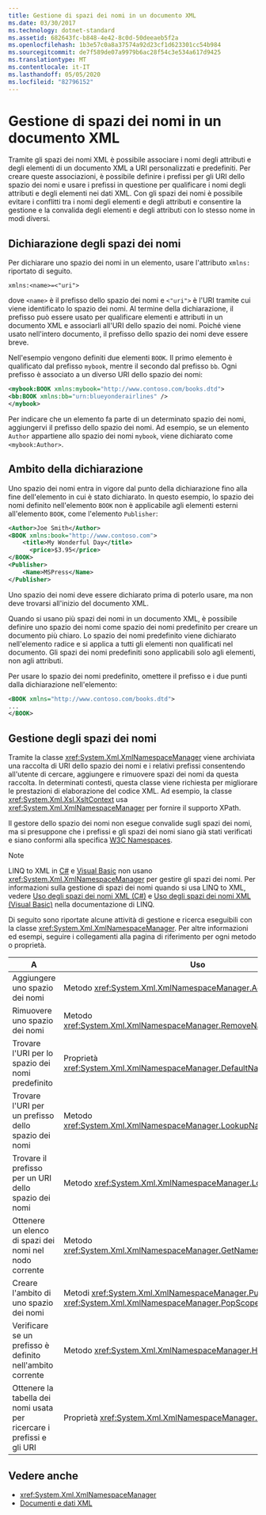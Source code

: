 ```yaml
---
title: Gestione di spazi dei nomi in un documento XML
ms.date: 03/30/2017
ms.technology: dotnet-standard
ms.assetid: 682643fc-b848-4e42-8c0d-50deeaeb5f2a
ms.openlocfilehash: 1b3e57c0a8a37574a92d23cf1d623301cc54b984
ms.sourcegitcommit: de7f589de07a9979b6ac28f54c3e534a617d9425
ms.translationtype: MT
ms.contentlocale: it-IT
ms.lasthandoff: 05/05/2020
ms.locfileid: "82796152"
---
```

# <a name="managing-namespaces-in-an-xml-document"></a>Gestione di spazi dei nomi in un documento XML
Tramite gli spazi dei nomi XML è possibile associare i nomi degli attributi e degli elementi di un documento XML a URI personalizzati e predefiniti. Per creare queste associazioni, è possibile definire i prefissi per gli URI dello spazio dei nomi e usare i prefissi in questione per qualificare i nomi degli attributi e degli elementi nei dati XML. Con gli spazi dei nomi è possibile evitare i conflitti tra i nomi degli elementi e degli attributi e consentire la gestione e la convalida degli elementi e degli attributi con lo stesso nome in modi diversi.  
  
<a name="declare"></a>
## <a name="declaring-namespaces"></a>Dichiarazione degli spazi dei nomi  
 Per dichiarare uno spazio dei nomi in un elemento, usare l'attributo `xmlns:` riportato di seguito.  
  
 `xmlns:<name>=<"uri">`  
  
 dove `<name>` è il prefisso dello spazio dei nomi e `<"uri">` è l'URI tramite cui viene identificato lo spazio dei nomi. Al termine della dichiarazione, il prefisso può essere usato per qualificare elementi e attributi in un documento XML e associarli all'URI dello spazio dei nomi. Poiché viene usato nell'intero documento, il prefisso dello spazio dei nomi deve essere breve.  
  
 Nell'esempio vengono definiti due elementi `BOOK`. Il primo elemento è qualificato dal prefisso `mybook`, mentre il secondo dal prefisso `bb`. Ogni prefisso è associato a un diverso URI dello spazio dei nomi:  
  
```xml  
<mybook:BOOK xmlns:mybook="http://www.contoso.com/books.dtd">  
<bb:BOOK xmlns:bb="urn:blueyonderairlines" />
</mybook>
```  
  
 Per indicare che un elemento fa parte di un determinato spazio dei nomi, aggiungervi il prefisso dello spazio dei nomi. Ad esempio, se un elemento `Author` appartiene allo spazio dei nomi `mybook`, viene dichiarato come `<mybook:Author>`.  
  
<a name="scope"></a>
## <a name="declaration-scope"></a>Ambito della dichiarazione  
 Uno spazio dei nomi entra in vigore dal punto della dichiarazione fino alla fine dell'elemento in cui è stato dichiarato. In questo esempio, lo spazio dei nomi definito nell'elemento `BOOK` non è applicabile agli elementi esterni all'elemento `BOOK`, come l'elemento `Publisher`:  
  
```xml  
<Author>Joe Smith</Author>  
<BOOK xmlns:book="http://www.contoso.com">  
    <title>My Wonderful Day</title>  
      <price>$3.95</price>  
</BOOK>  
<Publisher>  
    <Name>MSPress</Name>  
</Publisher>  
```  
  
 Uno spazio dei nomi deve essere dichiarato prima di poterlo usare, ma non deve trovarsi all'inizio del documento XML.  
  
 Quando si usano più spazi dei nomi in un documento XML, è possibile definire uno spazio dei nomi come spazio dei nomi predefinito per creare un documento più chiaro. Lo spazio dei nomi predefinito viene dichiarato nell'elemento radice e si applica a tutti gli elementi non qualificati nel documento. Gli spazi dei nomi predefiniti sono applicabili solo agli elementi, non agli attributi.  
  
 Per usare lo spazio dei nomi predefinito, omettere il prefisso e i due punti dalla dichiarazione nell'elemento:  
  
```xml  
<BOOK xmlns="http://www.contoso.com/books.dtd">  
...
</BOOK>
```  
  
## <a name="managing-namespaces"></a>Gestione degli spazi dei nomi  
 Tramite la classe <xref:System.Xml.XmlNamespaceManager> viene archiviata una raccolta di URI dello spazio dei nomi e i relativi prefissi consentendo all'utente di cercare, aggiungere e rimuovere spazi dei nomi da questa raccolta. In determinati contesti, questa classe viene richiesta per migliorare le prestazioni di elaborazione del codice XML. Ad esempio, la classe <xref:System.Xml.Xsl.XsltContext> usa <xref:System.Xml.XmlNamespaceManager> per fornire il supporto XPath.  
  
 Il gestore dello spazio dei nomi non esegue convalide sugli spazi dei nomi, ma si presuppone che i prefissi e gli spazi dei nomi siano già stati verificati e siano conformi alla specifica [W3C Namespaces](https://www.w3.org/TR/REC-xml-names/).  
  
> [!NOTE]
> LINQ to XML in [C#](../../../csharp/programming-guide/concepts/linq/linq-to-xml-overview.md) e [Visual Basic](../../../visual-basic/programming-guide/concepts/linq/linq-to-xml.md) non usano <xref:System.Xml.XmlNamespaceManager> per gestire gli spazi dei nomi. Per informazioni sulla gestione di spazi dei nomi quando si usa LINQ to XML, vedere [Uso degli spazi dei nomi XML (C#)](../../../csharp/programming-guide/concepts/linq/namespaces-overview-linq-to-xml.md) e [Uso degli spazi dei nomi XML (Visual Basic)](../../../visual-basic/programming-guide/concepts/linq/working-with-xml-namespaces.md) nella documentazione di LINQ.  
  
 Di seguito sono riportate alcune attività di gestione e ricerca eseguibili con la classe <xref:System.Xml.XmlNamespaceManager>. Per altre informazioni ed esempi, seguire i collegamenti alla pagina di riferimento per ogni metodo o proprietà.  
  
|A|Uso|  
|--------|---------|  
|Aggiungere uno spazio dei nomi|Metodo <xref:System.Xml.XmlNamespaceManager.AddNamespace%2A>|  
|Rimuovere uno spazio dei nomi|Metodo <xref:System.Xml.XmlNamespaceManager.RemoveNamespace%2A>|  
|Trovare l'URI per lo spazio dei nomi predefinito|Proprietà <xref:System.Xml.XmlNamespaceManager.DefaultNamespace%2A>|  
|Trovare l'URI per un prefisso dello spazio dei nomi|Metodo <xref:System.Xml.XmlNamespaceManager.LookupNamespace%2A>|  
|Trovare il prefisso per un URI dello spazio dei nomi|Metodo <xref:System.Xml.XmlNamespaceManager.LookupPrefix%2A>|  
|Ottenere un elenco di spazi dei nomi nel nodo corrente|Metodo <xref:System.Xml.XmlNamespaceManager.GetNamespacesInScope%2A>|  
|Creare l'ambito di uno spazio dei nomi|Metodi <xref:System.Xml.XmlNamespaceManager.PushScope%2A> e <xref:System.Xml.XmlNamespaceManager.PopScope%2A>|  
|Verificare se un prefisso è definito nell'ambito corrente|Metodo <xref:System.Xml.XmlNamespaceManager.HasNamespace%2A>|  
|Ottenere la tabella dei nomi usata per ricercare i prefissi e gli URI|Proprietà <xref:System.Xml.XmlNamespaceManager.NameTable%2A>|  
  
## <a name="see-also"></a>Vedere anche

- <xref:System.Xml.XmlNamespaceManager>
- [Documenti e dati XML](../../../../docs/standard/data/xml/index.md)
